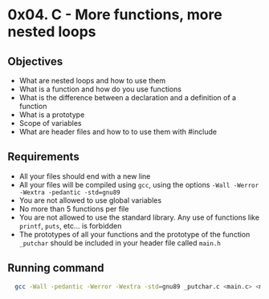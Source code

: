 # 0x04. C - More functions, more nested loops

## Objectives
- What are nested loops and how to use them
- What is a function and how do you use functions
- What is the difference between a declaration and a definition of a function
- What is a prototype
- Scope of variables
- What are header files and how to to use them with #include

## Requirements
- All your files should end with a new line
- All your files will be compiled using `gcc`, using the options `-Wall -Werror -Wextra -pedantic -std=gnu89`
- You are not allowed to use global variables
- No more than 5 functions per file
- You are not allowed to use the standard library. Any use of functions like `printf`, `puts`, etc… is forbidden
- The prototypes of all your functions and the prototype of the function `_putchar` should be included in your header file called `main.h`

## Running command

```bash
  gcc -Wall -pedantic -Werror -Wextra -std=gnu89 _putchar.c <main.c> <my_program.c> -o <my_program>
```
